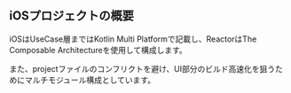 ## iOSプロジェクトの概要
iOSはUseCase層まではKotlin Multi Platformで記載し、ReactorはThe Composable Architectureを使用して構成します。

また、projectファイルのコンフリクトを避け、UI部分のビルド高速化を狙うためにマルチモジュール構成としています。
